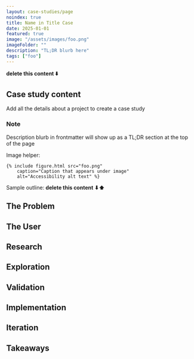 ```yaml
---
layout: case-studies/page
noindex: true
title: Name in Title Case
date: 2025-01-01
featured: true
image: "/assets/images/foo.png"
imageFolder: ""
description: "TL;DR blurb here"
tags: ["foo"]
---
```


**delete this content ⬇️**
## Case study content

Add all the details about a project to create a case study

### Note

Description blurb in frontmatter will show up as a TL;DR section at the top of the page

Image helper:
```
{% include figure.html src="foo.png"
    caption="Caption that appears under image"
    alt="Accessibility alt text" %}
```

Sample outline:
**delete this content ⬇⬆️**

## The Problem

## The User

## Research

## Exploration

## Validation

## Implementation

## Iteration

## Takeaways
